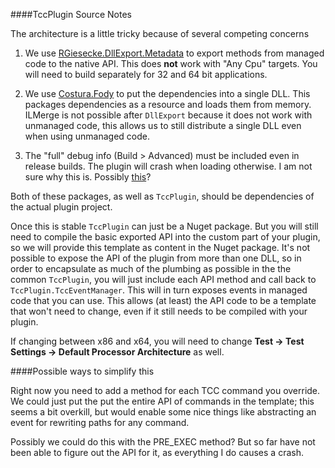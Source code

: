 ####TccPlugin Source Notes

The architecture is a little tricky because of several competing concerns

1) We use [RGiesecke.DllExport.Metadata](https://www.nuget.org/packages/UnmanagedExports) to export methods from managed code to the native API. This does **not** work with "Any Cpu" targets. You will need to build separately for 32 and 64 bit applications. 

2) We use [Costura.Fody](https://www.nuget.org/packages/Costura.Fody/) to put the dependencies into a single DLL. This packages dependencies as a resource and loads them from memory. ILMerge is not possible after `DllExport` because it does not work with unmanaged code, this allows us to still distribute a single DLL even when using unmanaged code.

3) The "full" debug info (Build > Advanced) must be included even in release builds. The plugin will crash when loading otherwise. I am not sure why this is. Possibly [this](http://stackoverflow.com/a/11508380/480527)?

Both of these packages, as well as `TccPlugin`,  should be dependencies of the actual plugin project.  

Once this is stable `TccPlugin` can just be a Nuget package. But you will still need to compile the basic exported API into the custom part of your plugin, so we will provide this template as content in the Nuget package. It's not possible to expose the API of the plugin from more than one DLL, so in order to encapsulate as much of the plumbing as possible in the the common `TccPlugin`, you will just include each API method and call back to `TccPlugin.TccEventManager`. This will in turn exposes events in managed code that you can use. This allows (at least) the API code to be a template that won't need to change, even if it still needs to be compiled with your plugin.

If changing between x86 and x64, you will need to change **Test -> Test Settings -> Default Processor Architecture** as well.

####Possible ways to simplify this

Right now you need to add a method for each TCC command you override. We could just put the put the entire API of commands in the template; this seems a bit overkill, but would enable some nice things like abstracting an event for rewriting paths for any command.

Possibly we could do this with the PRE_EXEC method? But so far have not been able to figure out the API for it, as everything I do causes a crash. 